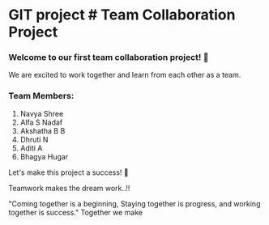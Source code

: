 # GIT project                            # Team Collaboration Project

### Welcome to our first team collaboration project! 🎉

We are excited to work together and learn from each other as a team.

### Team Members:
1. Navya Shree  
2. Alfa S Nadaf
3. Akshatha B B
4. Dhruti N 
5. Aditi A
6. Bhagya Hugar  

Let's make this project a success! 🚀

Teamwork makes the dream work..!!

"Coming together is a beginning, Staying together is progress, and working together is success."
Together we make

